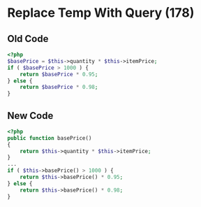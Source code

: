 # Replace Temp With Query (178)

## Old Code

```php
<?php
$basePrice = $this->quantity * $this->itemPrice;
if ( $basePrice > 1000 ) {
    return $basePrice * 0.95;
} else {
    return $basePrice * 0.98;
}
```

## New Code

```php
<?php
public function basePrice()
{ 
    return $this->quantity * $this->itemPrice;
}
...
if ( $this->basePrice() > 1000 ) {
    return $this->basePrice() * 0.95;
} else {
    return $this->basePrice() * 0.98;
}
```